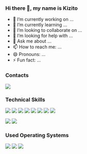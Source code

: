 ### Hi there 👋, my name is Kizito
<!--
**kyzyto/kyzyto** is a ✨ _special_ ✨ repository because its `README.md` (this file) appears on your GitHub profile.
-->
- 🔭 I’m currently working on ...
- 🌱 I’m currently learning ...
- 👯 I’m looking to collaborate on ...
- 🤔 I’m looking for help with ...
- 💬 Ask me about ...
- 📫 How to reach me: ...
- 😄 Pronouns: ...
- ⚡ Fun fact: ...

### Contacts
<a href="https://www.linkedin.com/in/adunife-kizito-okoye-4b8618178/"><img src="https://img.shields.io/badge/linkedin-%230077B5.svg?&style=for-the-badge&logo=linkedin&logoColor=white"></a>

### Technical Skills
<img src="https://img.shields.io/badge/Python-%233776AB.svg?&style=flat-square&logo=python&logoColor=white">
<img src="https://img.shields.io/badge/Java-%23CCCCCC.svg?&style=flat-square&logo=java&logoColor=orange"> 
<img src="https://img.shields.io/badge/C++-%2300599C.svg?&style=flat-square&logo=c%2B%2B&logoColor=white">
<img src="https://img.shields.io/badge/HTML-%23239120.svg?&style=flat-square&logo=html5&logoColor=white"> 
<img src="https://img.shields.io/badge/CSS-%23239120.svg?&style=flat-square&logo=css3&logoColor=white"> 
<img src="https://img.shields.io/badge/Javascript-%23F7DF1E.svg?&style=flat-square&logo=javascript&logoColor=yellow&labelColor=black"> 
<img src="https://img.shields.io/badge/React-%2361DAFB.svg?&style=flat-square&logo=react&logoColor=white"> 
<img src="https://img.shields.io/badge/Bootstrap-%23563D7C.svg?&style=flat-square&logo=bootstrap&logoColor=white">



<img src="https://img.shields.io/badge/Android Studio-%233DDC84.svg?&style=flat-square&logo=android-studio&logoColor=white"> <img src="https://img.shields.io/badge/Visual Studio-%235C2D91.svg?&style=flat-square&logo=visual-studio&logoColor=white"> 

### Used Operating Systems
<img src="https://img.shields.io/badge/Windows-%230078D6.svg?&style=flat-square&logo=windows&logoColor=white"> <img src="https://img.shields.io/badge/Linux-%23FCC624.svg?&style=flat-square&logo=linux&logoColor=white"> <img src="https://img.shields.io/badge/MacOS-%23999999.svg?&style=flat-square&logo=apple&logoColor=white"> 

